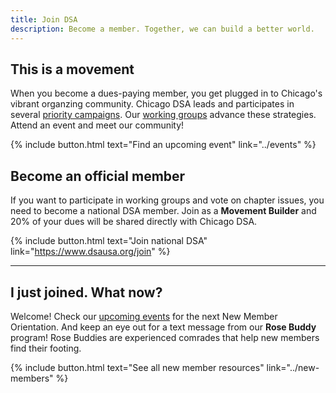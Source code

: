 ```yaml
---
title: Join DSA
description: Become a member. Together, we can build a better world.
---
```


## This is a movement

When you become a dues-paying member, you get plugged in to Chicago's vibrant organzing community. Chicago DSA leads and participates in several [priority campaigns](../campaigns). Our [working groups](../working-groups) advance these strategies. Attend an event and meet our community!

{% include button.html text="Find an upcoming event" link="../events" %}

## Become an official member

If you want to participate in working groups and vote on chapter issues, you need to become a national DSA member. Join as a **Movement Builder** and 20% of your dues will be shared directly with Chicago DSA. 

{% include button.html text="Join national DSA" link="https://www.dsausa.org/join" %}

----

## I just joined. What now?

Welcome! Check our [upcoming events](../events) for the next New Member Orientation. And keep an eye out for a text message from our **Rose Buddy** program! Rose Buddies are experienced comrades that help new members find their footing. 

{% include button.html text="See all new member resources" link="../new-members" %}
